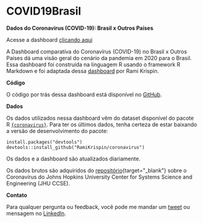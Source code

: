 # COVID19Brasil
**Dados do Coronavirus (COVID-19): Brasil x Outros Países**

Acesse a dashboard [clicando aqui](https://leonardofullana.github.io/COVID19Brasil/Dashboard_COVID19_Brasil.html)

A Dashboard comparativa do Coronavírus (COVID-19) no Brasil x Outros Países dá uma visão geral do cenário da pandemia em 2020 para o Brasil. Essa dashboard foi construída na linguagem R usando o framework R Markdown e foi adaptada dessa [dashboard](https://ramikrispin.github.io/coronavirus_dashboard/) por Rami Krispin.

**Código**

O código por trás dessa dashboard está disponível no [GitHub](https://github.com/leonardofullana/CoronavirusBrasil).

**Dados**

Os dados utilizados nessa dashboard vêm do dataset disponível do pacote R [`{coronavirus}`](https://github.com/RamiKrispin/coronavirus). Para ter os últimos dados, tenha certeza de estar baixando a versão de desenvolvimento do pacote:

```
install.packages("devtools")
devtools::install_github("RamiKrispin/coronavirus")
```

Os dados e a dashboard são atualizados diariamente.

Os dados brutos são adquiridos do [repositório](https://github.com/RamiKrispin/coronavirus-csv){target="_blank"} sobre o Coronavírus do Johns Hopkins University Center for Systems Science and Engineering (JHU CCSE).

**Contato**

Para qualquer pergunta ou feedback, você pode me mandar um [tweet](https://twitter.com/leonardofullana) ou mensagem no [LinkedIn](https://www.linkedin.com/in/leonardofullana/).
